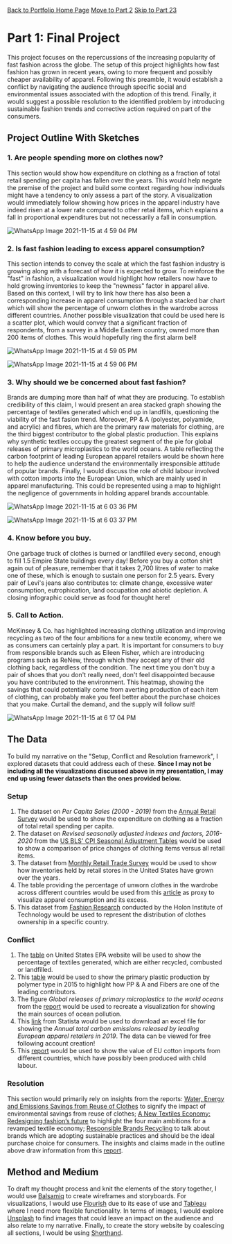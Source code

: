 [Back to Portfolio Home Page](/porfolio.md)
[Move to Part 2](/finalproject1.md)
[Skip to Part 23](/finalproject3.md)

# Part 1: Final Project
This project focuses on the repercussions of the increasing popularity of fast fashion across the globe. The setup of this project highlights how fast fashion has grown in recent years, owing to more frequent and possibly cheaper availability of apparel. Following this preamble, it would establish a conflict by navigating the audience through specific social and environmental issues associated with the adoption of this trend. Finally, it would suggest a possible resolution to the identified problem by introducing sustainable fashion trends and corrective action required on part of the consumers.

## Project Outline With Sketches

### 1. Are people spending more on clothes now?
This section would show how expenditure on clothing as a fraction of total retail spending per capita has fallen over the years. This would help negate the premise of the project and build some context regarding how individuals might have a tendency to only assess a part of the story. A visualization would immediately follow showing how prices in the apparel industry have indeed risen at a lower rate compared to other retail items, which explains a fall in proportional expenditures but not necessarily a fall in consumption.

![WhatsApp Image 2021-11-15 at 4 59 04 PM](https://user-images.githubusercontent.com/93225948/141860378-bf8939db-a043-427d-8f93-3cfb7c66644d.jpeg)

### 2. Is fast fashion leading to excess apparel consumption?
This section intends to convey the scale at which the fast fashion industry is growing along with a forecast of how it is expected to grow. To reinforce the "fast" in fashion, a visualization would highlight how retailers now have to hold growing inventories to keep the "newness" factor in apparel alive. Based on this context, I will try to link how there has also been a corresponding increase in apparel consumption through a stacked bar chart which will show the percentage of unworn clothes in the wardrobe across different countries. Another possible visualization that could be used here is a scatter plot, which would convey that a significant fraction of respondents, from a survey in a Middle Eastern country, owned more than 200 items of clothes. This would hopefully ring the first alarm bell! 

![WhatsApp Image 2021-11-15 at 4 59 05 PM](https://user-images.githubusercontent.com/93225948/141860367-aa144c8c-b9a1-44ae-9ea9-1139889e7530.jpeg)

![WhatsApp Image 2021-11-15 at 4 59 06 PM](https://user-images.githubusercontent.com/93225948/141860353-9f99d02f-5a89-4237-82b0-a3d320d3f910.jpeg)


### 3. Why should we be concerned about fast fashion?
Brands are dumping more than half of what they are producing. To establish credibility of this claim, I would present an area stacked graph showing the percentage of textiles generated which end up in landfills, questioning the viability of the fast fasion trend. Moreover, PP & A (polyester, polyamide, and acrylic) and fibres, which are the primary raw materials for clothing, are the third biggest contributor to the global plastic production. This explains why synthetic textiles occupy the greatest segment of the pie for global releases of primary microplastics to the world oceans. A table reflecting the carbon footprint of leading European apparel retailers would be shown here to help the audience understand the environmentally irresponsible attitude of popular brands. Finally, I would discuss the role of child labour involved with cotton imports into the European Union, which are mainly used in apparel manufacturing. This could be represented using a map to highlight the negligence of governments in holding apparel brands accountable.

![WhatsApp Image 2021-11-15 at 6 03 36 PM](https://user-images.githubusercontent.com/93225948/141866559-424a828f-27d2-4636-b033-9ea67a2cc31f.jpeg)

![WhatsApp Image 2021-11-15 at 6 03 37 PM](https://user-images.githubusercontent.com/93225948/141866561-19599f12-6bd4-4cb3-b683-d917e9dbbf35.jpeg)

### 4. Know before you buy.
One garbage truck of clothes is burned or landfilled every second, enough to fill 1.5 Empire State buildings every day! Before you buy a cotton shirt again out of pleasure, remember that it takes 2,700 litres of water to make one of these, which is enough to sustain one person for 2.5 years. Every pair of Levi's jeans also contributes to: climate change, excessive water consumption, eutrophication, land occupation and abiotic depletion. A closing infographic could serve as food for thought here! 

### 5. Call to Action.
McKinsey & Co. has highlighted increasing clothing utilization and improving recycling as two of the four ambitions for a new textile economy, where we as consumers can certainly play a part. It is important for consumers to buy from responsible brands such as Eileen Fisher, which are introducing programs such as ReNew, through which they accept any of their old clothing back, regardless of the condition. The next time you don't buy a pair of shoes that you don't really need, don't feel disappointed because you have contributed to the environment. This heatmap, showing the savings that could potentially come from averting production of each item of clothing, can probably make you feel better about the purchase choices that you make. Curtail the demand, and the supply will follow suit!

![WhatsApp Image 2021-11-15 at 6 17 04 PM](https://user-images.githubusercontent.com/93225948/141867773-5f0f0b3e-229b-4da2-8119-412da0007111.jpeg)

## The Data

To build my narrative on the "Setup, Conflict and Resolution framework", I explored datasets that could address each of these. **Since I may not be including all the visualizations discussed above in my presentation, I may end up using fewer datasets than the ones provided below.**

### Setup
1. The dataset on _Per Capita Sales (2000 - 2019)_ from the [Annual Retail Survey](https://www.census.gov/data/tables/2019/econ/arts/annual-report.html) would be used to show the expenditure on clothing as a fraction of total retail spending per capita. 
2. The dataset on _Revised seasonally adjusted indexes and factors, 2016-2020_ from the [US BLS' CPI Seasonal Adjustment Tables](https://www.bls.gov/cpi/tables/seasonal-adjustment/home.htm) would be used to show a comparison of price changes of clothing items versus all retail items. 
3. The dataset from [Monthly Retail Trade Survey](https://data.world/uscensusbureau/monthly-retail-trade-survey) would be used to show how inventories held by retail stores in the United States have grown over the years.
4. The table providing the percentage of unworn clothes in the wardrobe across different countries would be used from this [article](https://www.consumptionandenvironment.com/home/how-many-clothes-we-own-and-how-many-clothes-we-wear) as proxy to visualize apparel consumption and its excess. 
5. This dataset from [Fashion Research](https://www.kaggle.com/thomaskonstantin/fashion-researchpersonal-and-garment-information) conducted by the Holon Institute of Technology would be used to represent the distribution of clothes ownership in a specific country.

### Conflict
1. The [table](https://www.epa.gov/facts-and-figures-about-materials-waste-and-recycling/textiles-material-specific-data#TextilesTableandGraph) on United States EPA website will be used to show the percentage of textiles generated, which are either recycled, combusted or landfilled.
2. This [table](https://ourworldindata.org/grapher/plastic-production-polymer?tab=table) would be used to show the primary plastic production by polymer type in 2015 to highlight how PP & A and Fibers are one of the leading contributors.
3. The figure _Global releases of primary microplastics to the world oceans_ from the [report](https://portals.iucn.org/library/sites/library/files/documents/2017-002-En.pdf) would be used to recreate a visualization for showing the main sources of ocean pollution.
4. This [link](https://www.statista.com/statistics/1102998/carbon-footprint-of-european-fashion-brands/) from Statista would be used to download an excel file for showing the _Annual total carbon emissions released by leading European apparel retailers in 2019_. The data can be viewed for free following account creation!
5. This [report](https://www.annacavazzini.eu/wp-content/uploads/GreensEFA-study-on-Europes-Child-Labour-Footprint.pdf) would be used to show the value of EU cotton imports from different countries, which have possibly been produced with child labour.

### Resolution
This section would primarily rely on insights from the reports: [Water, Energy and Emissions Savings from Reuse of Clothes](https://cf-assets-tup.thredup.com/about/pwa/thredUP-Clothing-Lifecycle-Study.pdf) to signify the impact of environmental savings from reuse of clothes; [A New Textiles Economy: Redesigning fashion’s future](https://ellenmacarthurfoundation.org/a-new-textiles-economy) to highlight the four main ambitions for a revamped textile economy; [Responsible Brands Recycling](https://www.acteevism.com/2019/05/29/these-companies-actually-recycle-your-old-clothes-and-reward-you-for-it-too/) to talk about brands which are adopting sustainable practices and should be the ideal purchase choice for consumers. The insights and claims made in the outline above draw information from this [report]( https://www.wri.org/insights/numbers-economic-social-and-environmental-impacts-fast-fashion).

## Method and Medium
To draft my thought process and knit the elements of the story together, I would use [Balsamiq](https://balsamiq.com/) to create wireframes and storyboards. For visualizations, I would use [Flourish](https://flourish.studio/) due to its ease of use and [Tableau](https://www.tableau.com/) where I need more flexible functionality. In terms of images, I would explore [Unsplash](https://unsplash.com/) to find images that could leave an impact on the audience and also relate to my narrative. Finally, to create the story website by coalescing all sections, I would be using [Shorthand](https://shorthand.com/).
